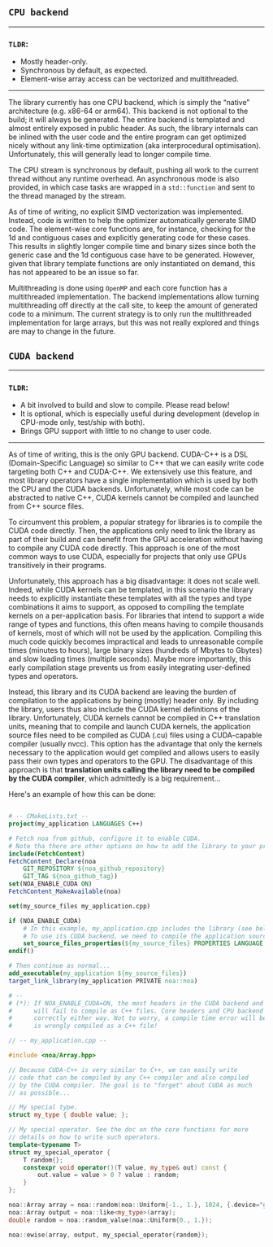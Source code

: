 ## `CPU backend`

---
### `TLDR`:
- Mostly header-only.
- Synchronous by default, as expected.
- Element-wise array access can be vectorized and multithreaded.
---

The library currently has one CPU backend, which is simply the “native” architecture (e.g. x86-64 or arm64). This backend is not optional to the build; it will always be generated. The entire backend is templated and almost entirely exposed in public header. As such, the library internals can be inlined with the user code and the entire program can get optimized nicely without any link-time optimization (aka interprocedural
optimisation). Unfortunately, this will generally lead to longer compile time.

The CPU stream is synchronous by default, pushing all work to the current thread without any runtime overhead. An asynchronous mode is also provided, in which case tasks are wrapped in a `std::function` and sent to the thread managed by the stream.

As of time of writing, no explicit SIMD vectorization was implemented. Instead, code is written to help the optimizer automatically generate SIMD code. The element-wise core functions are, for instance, checking for the 1d and contiguous cases and explicitly generating code for these cases. This results in slightly longer compile time and binary sizes since both the generic case and the 1d contiguous case have to be generated. However, given that library template functions are only instantiated on demand, this has not appeared to be an issue so far.

Multithreading is done using `OpenMP` and each core function has a multithreaded implementation. The backend implementations allow turning multithreading off directly at the call site, to keep the amount of generated code to a minimum. The current strategy is to only run the multithreaded implementation for large arrays, but this was not really explored and things are may to change in the future.


## `CUDA backend`

---
### `TLDR`:
- A bit involved to build and slow to compile. Please read below!
- It is optional, which is especially useful during development (develop in CPU-mode only, test/ship with both).
- Brings GPU support with little to no change to user code.
---

As of time of writing, this is the only GPU backend. CUDA-C++ is a DSL (Domain-Specific Language) so similar to C++ that we can easily write code targeting both C++ and CUDA-C++. We extensively use this feature, and most library operators have a single implementation which is used by both the CPU and the CUDA backends. Unfortunately, while most code can be abstracted to native C++, CUDA kernels cannot be compiled and launched from C++ source files.

To circumvent this problem, a popular strategy for libraries is to compile the CUDA code directly. Then, the applications only need to link the library as part of their build and can benefit from the GPU acceleration without having to compile any CUDA code directly. This approach is one of the most common ways to use CUDA, especially for projects that only use GPUs transitively in their programs.

Unfortunately, this approach has a big disadvantage: it does not scale well. Indeed, while CUDA kernels can be templated, in this scenario the library needs to explicitly instantiate these templates with all the types and type combinations it aims to support, as opposed to compiling the template kernels on a per-application basis. For libraries that intend to support a wide range of types and functions, this often means having to compile thousands of kernels, most of which will not be used by the application. Compiling this much code quickly becomes impractical and leads to unreasonable compile times (minutes to hours), large binary sizes (hundreds of Mbytes to Gbytes) and slow loading times (multiple seconds). Maybe more importantly, this early compilation stage prevents us from easily integrating user-defined types and operators.

Instead, this library and its CUDA backend are leaving the burden of compilation to the applications by being (mostly) header only. By including the library, users thus also include the CUDA kernel definitions of the library. Unfortunately, CUDA kernels cannot be compiled in C++ translation units, meaning that to compile and launch CUDA kernels, the application source files need to be compiled as CUDA (.cu) files using a CUDA-capable compiler (usually nvcc). This option has the advantage that only the kernels necessary to the application would get compiled and allows users to easily pass their own types and operators to the GPU. The disadvantage of this approach is that __translation units calling the library need to be compiled by the CUDA compiler__, which admittedly is a big requirement...

Here's an example of how this can be done:
```cmake

# -- CMakeLists.txt --
project(my_application LANGUAGES C++)

# Fetch noa from github, configure it to enable CUDA.
# Note tha there are other options on how to add the library to your project.
include(FetchContent)
FetchContent_Declare(noa
    GIT_REPOSITORY ${noa_github_repository}
    GIT_TAG ${noa_github_tag})
set(NOA_ENABLE_CUDA ON)
FetchContent_MakeAvailable(noa)

set(my_source_files my_application.cpp)

if (NOA_ENABLE_CUDA)
    # In this example, my_application.cpp includes the library (see below).
    # To use its CUDA backend, we need to compile the application sources as CUDA files (*).
    set_source_files_properties(${my_source_files} PROPERTIES LANGUAGE CUDA)
endif()

# Then continue as normal...
add_executable(my_application ${my_source_files})
target_link_library(my_application PRIVATE noa::noa)

# --
# (*): If NOA_ENABLE_CUDA=ON, the most headers in the CUDA backend and the frontend
#      will fail to compile as C++ files. Core headers and CPU backend will be compiled
#      correctly either way. Not to worry, a compile time error will be given if a file
#      is wrongly compiled as a C++ file!
```

```c++
// -- my_application.cpp --

#include <noa/Array.hpp>

// Because CUDA-C++ is very similar to C++, we can easily write
// code that can be compiled by any C++ compiler and also compiled
// by the CUDA compiler. The goal is to "forget" about CUDA as much
// as possible...

// My special type.
struct my_type { double value; };

// My special operator. See the doc on the core functions for more
// details on how to write such operators.
template<typename T>
struct my_special_operator {
    T random{};
    constexpr void operator()(T value, my_type& out) const {
        out.value = value > 0 ? value : random;
    }
};

noa::Array array = noa::random(noa::Uniform{-1., 1.}, 1024, {.device="gpu:0"});
noa::Array output = noa::like<my_type>(array);
double random = noa::random_value(noa::Uniform{0., 1.});

noa::ewise(array, output, my_special_operator{random});
```
